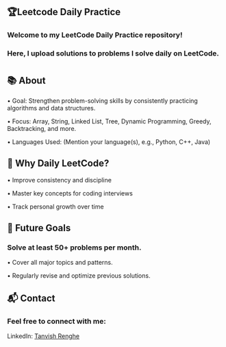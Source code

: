 ## 🏆Leetcode Daily Practice 


### Welcome to my LeetCode Daily Practice repository!

### Here, I upload solutions to problems I solve daily on LeetCode.

#
## 📚 About

 • Goal: Strengthen problem-solving skills by consistently practicing algorithms and data structures.

 • Focus: Array, String, Linked List, Tree, Dynamic Programming, Greedy, Backtracking, and more.

 • Languages Used: (Mention your language(s), e.g., Python, C++, Java)

## 🌟 Why Daily LeetCode?

  • Improve consistency and discipline

  • Master key concepts for coding interviews

  • Track personal growth over time

## 🚀 Future Goals

 ### Solve at least 50+ problems per month.

  • Cover all major topics and patterns.

  • Regularly revise and optimize previous solutions.

## 📬 Contact
### Feel free to connect with me:

  LinkedIn: [Tanvish Renghe](https://www.linkedin.com/in/tanvish-renghe/)
